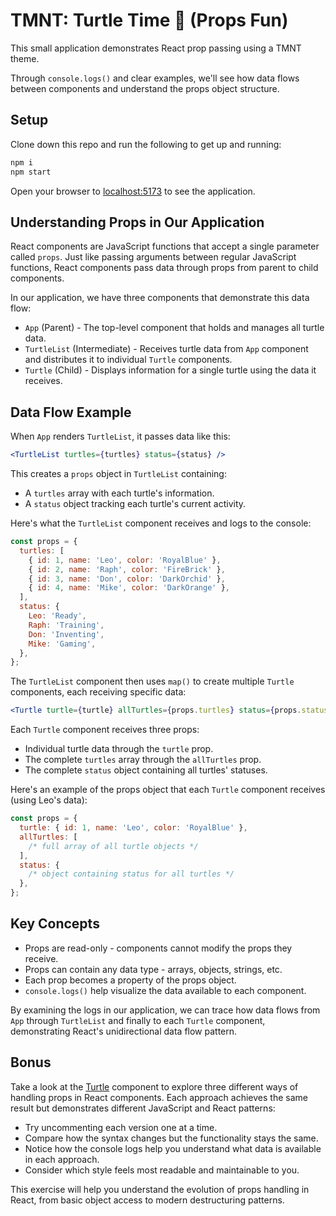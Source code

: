 # TMNT: Turtle Time 🐢 (Props Fun)

This small application demonstrates React prop passing using a TMNT theme.

Through `console.logs()` and clear examples, we'll see how data flows between components and understand the props object structure.

## Setup

Clone down this repo and run the following to get up and running:

```bash
npm i
npm start
```

Open your browser to [localhost:5173](http://localhost:5173) to see the application.

## Understanding Props in Our Application

React components are JavaScript functions that accept a single parameter called `props`. Just like passing arguments between regular JavaScript functions, React components pass data through props from parent to child components.

In our application, we have three components that demonstrate this data flow:

- `App` (Parent) - The top-level component that holds and manages all turtle data.
- `TurtleList` (Intermediate) - Receives turtle data from `App` component and distributes it to individual `Turtle` components.
- `Turtle` (Child) - Displays information for a single turtle using the data it receives.

## Data Flow Example

When `App` renders `TurtleList`, it passes data like this:

```jsx
<TurtleList turtles={turtles} status={status} />
```

This creates a `props` object in `TurtleList` containing:

- A `turtles` array with each turtle's information.
- A `status` object tracking each turtle's current activity.

Here's what the `TurtleList` component receives and logs to the console:

```jsx
const props = {
  turtles: [
    { id: 1, name: 'Leo', color: 'RoyalBlue' },
    { id: 2, name: 'Raph', color: 'FireBrick' },
    { id: 3, name: 'Don', color: 'DarkOrchid' },
    { id: 4, name: 'Mike', color: 'DarkOrange' },
  ],
  status: {
    Leo: 'Ready',
    Raph: 'Training',
    Don: 'Inventing',
    Mike: 'Gaming',
  },
};
```

The `TurtleList` component then uses `map()` to create multiple `Turtle` components, each receiving specific data:

```jsx
<Turtle turtle={turtle} allTurtles={props.turtles} status={props.status} />
```

Each `Turtle` component receives three props:

- Individual turtle data through the `turtle` prop.
- The complete `turtles` array through the `allTurtles` prop.
- The complete `status` object containing all turtles' statuses.

Here's an example of the props object that each `Turtle` component receives (using Leo's data):

```jsx
const props = {
  turtle: { id: 1, name: 'Leo', color: 'RoyalBlue' },
  allTurtles: [
    /* full array of all turtle objects */
  ],
  status: {
    /* object containing status for all turtles */
  },
};
```

## Key Concepts

- Props are read-only - components cannot modify the props they receive.
- Props can contain any data type - arrays, objects, strings, etc.
- Each prop becomes a property of the props object.
- `console.logs()` help visualize the data available to each component.

By examining the logs in our application, we can trace how data flows from `App` through `TurtleList` and finally to each `Turtle` component, demonstrating React's unidirectional data flow pattern.

## Bonus

Take a look at the [Turtle](./src/components/Turtle/Turtle.jsx) component to explore three different ways of handling props in React components. Each approach achieves the same result but demonstrates different JavaScript and React patterns:

- Try uncommenting each version one at a time.
- Compare how the syntax changes but the functionality stays the same.
- Notice how the console logs help you understand what data is available in each approach.
- Consider which style feels most readable and maintainable to you.

This exercise will help you understand the evolution of props handling in React, from basic object access to modern destructuring patterns.
